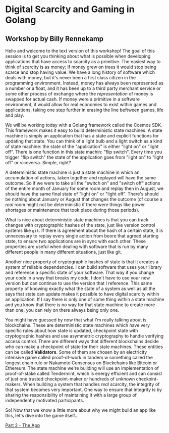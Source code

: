 # Digital Scarcity and Gaming in Golang
## Workshop by Billy Rennekamp
Hello and welcome to the text version of this workshop! The goal of this session is to get you thinking about what is possible when developing applications that have access to scarcity as a primitive. The easiest way to think of scarcity is as money; If money grew on trees it would stop being scarce and stop having value. We have a long history of software which deals with money, but it's never been a first class citizen in the programming environment. Instead, money has always been represented as a number or a float, and it has been up to a third party merchant service or some other process of exchange where the _representation_ of money is swapped for actual cash. If money were a primitive in a software environment, it would allow for real economies to exist within games and applications, taking one step further in erasing the line beftween games, life and play.

We will be working today with a Golang framework called the Cosmos SDK. This framework makes it easy to build deterministic state machines. A state machine is simply an application that has a state and explicit functions for updating that state. You can think of a light bulb and a light switch as a kind of state machine: the state of the "application" is either "light on" or "light off". There is one function in this state machin: "flip switch". Every time you trigger "flip switch" the state of the application goes from "light on" to "light off" or viceversa. Simple, right?

A deterministic state machine is just a state machine in which an accumulation of actions, taken together and replayed will have the same outcome. So if we were to take all the "switch on" and "switch off" actions of the entire month of January for some room and replay then in August, we should have the same final state of "light on" or "light off". There's should be nothing about January or August that changes the outcome (of course a _real_ room might not be deterministic if there were things like power shortages or maintenance that took place during those periods).

What is nice about deterministic state machines is that you can track changes with cryptographic hashes of the state, just like version control systems like `git`. If there is agreement about the hash of a certain state, it is unnecessary to replay every single action from beore that agreed starting state, to ensure two applications are in sync with each other. These properties are useful when dealing with software that is run by many different people in many different situations, just like git.

Another nice property of cryptographic hashes of state is that it creates a system of reliable dependencies. I can build software that uses your library and reference a specific state of your software. That way if you change your code in a way that breaks my code, I don't have to use your new version but can continue to use the version that I reference. This same property of knowing exactly what the state of a system as well as all the says that state can update makes it possible to have digital scarcity within an application. If I say there is only one of some thing within a state machine and you know that there is no way for that state machine to create more than one, you can rely on there always being only one.

You might have guessed by now that what I'm really talking about is blockchains. These are deterministic state machines which have very specific rules about how state is updated, checkpoint state with cryptographic hashes and use asymmetric cryptography to handle verifying access control. There are different ways that different blockchains decide who can make a checkpoint of state for their state machines. These entities can be called **Validators**. Some of them are chosen by an electricity intensive game called proof-of-work in tandem w something called the longest chain rule or Nakamoto Consensus on Blockchains like Bitcoin or Ethereum. The state machine we're building will use an implementation of proof-of-stake called Tendermint, which is energy efficient and can consist of just one trusted checkpoint-maker or hundreds of unknown checkoint-makers. When building a system that handles _real_ scarcity, the integrity of that system becomes very important. One way to ensure that integrity is by sharing the responsibility of maintaining it with a large group of independently motivated participants.

So! Now that we know a little more about why we might build an app like this, let's dive into the game itself...

[Part 2 - The App]("./02-the-game.md")